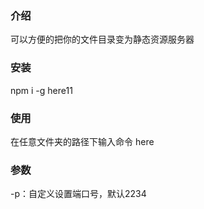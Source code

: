 ### 介绍
可以方便的把你的文件目录变为静态资源服务器
### 安装
npm i -g here11
### 使用
在任意文件夹的路径下输入命令 here
### 参数
-p：自定义设置端口号，默认2234
